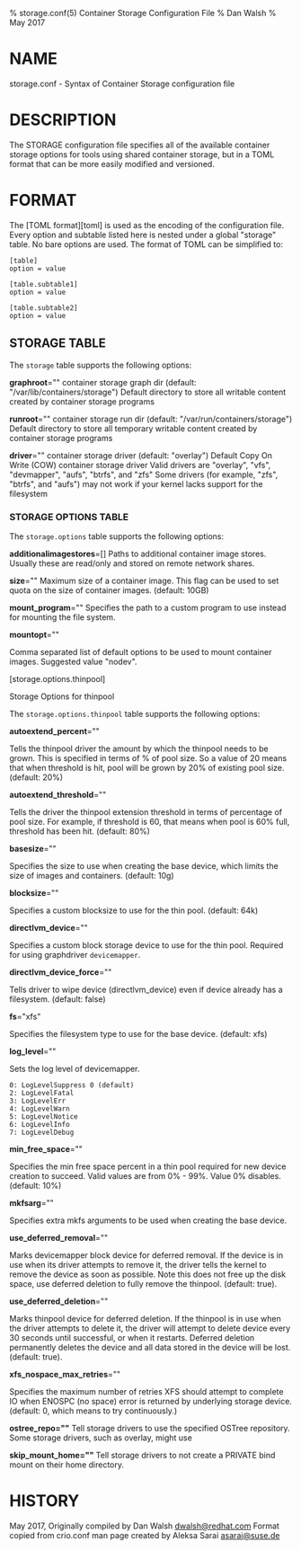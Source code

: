 % storage.conf(5) Container Storage Configuration File
% Dan Walsh
% May 2017

# NAME
storage.conf - Syntax of Container Storage configuration file

# DESCRIPTION
The STORAGE configuration file specifies all of the available container storage options
for tools using shared container storage, but in a TOML format that can be more easily modified
and versioned.

# FORMAT
The [TOML format][toml] is used as the encoding of the configuration file.
Every option and subtable listed here is nested under a global "storage" table.
No bare options are used. The format of TOML can be simplified to:

    [table]
    option = value

    [table.subtable1]
    option = value

    [table.subtable2]
    option = value

## STORAGE TABLE

The `storage` table supports the following options:

**graphroot**=""
  container storage graph dir (default: "/var/lib/containers/storage")
  Default directory to store all writable content created by container storage programs

**runroot**=""
  container storage run dir (default: "/var/run/containers/storage")
  Default directory to store all temporary writable content created by container storage programs

**driver**=""
  container storage driver (default: "overlay")
  Default Copy On Write (COW) container storage driver
  Valid drivers are "overlay", "vfs", "devmapper", "aufs", "btrfs", and "zfs"
  Some drivers (for example, "zfs", "btrfs", and "aufs") may not work if your kernel lacks support for the filesystem

### STORAGE OPTIONS TABLE

The `storage.options` table supports the following options:

**additionalimagestores**=[]
  Paths to additional container image stores. Usually these are read/only and stored on remote network shares.

**size**=""
  Maximum size of a container image.   This flag can be used to set quota on the size of container images. (default: 10GB)

**mount_program**=""
  Specifies the path to a custom program to use instead for mounting the file system.

**mountopt**=""

  Comma separated list of default options to be used to mount container images.  Suggested value "nodev".

[storage.options.thinpool]

Storage Options for thinpool

The `storage.options.thinpool` table supports the following options:

**autoextend_percent**=""

Tells the thinpool driver the amount by which the thinpool needs to be grown. This is specified in terms of % of pool size. So a value of 20 means that when threshold is hit, pool will be grown by 20% of existing pool size. (default: 20%)

**autoextend_threshold**=""

Tells the driver the thinpool extension threshold in terms of percentage of pool size. For example, if threshold is 60, that means when pool is 60% full, threshold has been hit. (default: 80%)

**basesize**=""

Specifies the size to use when creating the base device, which limits the size of images and containers. (default: 10g)

**blocksize**=""

Specifies a custom blocksize to use for the thin pool. (default: 64k)

**directlvm_device**=""

Specifies a custom block storage device to use for the thin pool. Required for using graphdriver `devicemapper`.

**directlvm_device_force**=""

Tells driver to wipe device (directlvm_device) even if device already has a filesystem.  (default: false)

**fs**="xfs"

Specifies the filesystem type to use for the base device. (default: xfs)

**log_level**=""

Sets the log level of devicemapper.

    0: LogLevelSuppress 0 (default)
    2: LogLevelFatal
    3: LogLevelErr
    4: LogLevelWarn
    5: LogLevelNotice
    6: LogLevelInfo
    7: LogLevelDebug

**min_free_space**=""

Specifies the min free space percent in a thin pool required for new device creation to succeed. Valid values are from 0% - 99%. Value 0% disables. (default: 10%)

**mkfsarg**=""

Specifies extra mkfs arguments to be used when creating the base device.

**use_deferred_removal**=""

Marks devicemapper block device for deferred removal.  If the device is in use when its driver attempts to remove it, the driver tells the kernel to remove the device as soon as possible.  Note this does not free up the disk space, use deferred deletion to fully remove the thinpool.  (default: true).

**use_deferred_deletion**=""

Marks thinpool device for deferred deletion. If the thinpool is in use when the driver attempts to delete it, the driver will attempt to delete device every 30 seconds until successful, or when it restarts.  Deferred deletion permanently deletes the device and all data stored in the device will be lost. (default: true).

**xfs_nospace_max_retries**=""

Specifies the maximum number of retries XFS should attempt to complete IO when ENOSPC (no space) error is returned by underlying storage device. (default: 0, which means to try continuously.)

**ostree_repo=""**
  Tell storage drivers to use the specified OSTree repository.  Some storage drivers, such as overlay, might use

**skip_mount_home=""**
  Tell storage drivers to not create a PRIVATE bind mount on their home directory.

# HISTORY
May 2017, Originally compiled by Dan Walsh <dwalsh@redhat.com>
Format copied from crio.conf man page created by Aleksa Sarai <asarai@suse.de>
